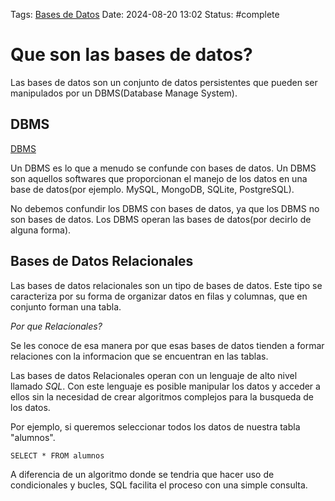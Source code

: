 Tags: [Bases de Datos](../Indexes/Bases%20de%20Datos.md) Date: 2024-08-20 13:02
Status: #complete

# Que son las bases de datos?

Las bases de datos son un conjunto de datos persistentes que pueden ser
manipulados por un DBMS(Database Manage System).

## DBMS

[DBMS](../Indexes/DBMS.md)

Un DBMS es lo que a menudo se confunde con bases de datos. Un DBMS son aquellos
softwares que proporcionan el manejo de los datos en una base de datos(por
ejemplo. MySQL, MongoDB, SQLite, PostgreSQL).

No debemos confundir los DBMS con bases de datos, ya que los DBMS no son bases
de datos. Los DBMS operan las bases de datos(por decirlo de alguna forma).

## Bases de Datos Relacionales

Las bases de datos relacionales son un tipo de bases de datos. Este tipo se
caracteriza por su forma de organizar datos en filas y columnas, que en conjunto
forman una tabla.

_Por que Relacionales?_

Se les conoce de esa manera por que esas bases de datos tienden a formar
relaciones con la informacion que se encuentran en las tablas.

Las bases de datos Relacionales operan con un lenguaje de alto nivel llamado
_SQL_. Con este lenguaje es posible manipular los datos y acceder a ellos sin la
necesidad de crear algoritmos complejos para la busqueda de los datos.

Por ejemplo, si queremos seleccionar todos los datos de nuestra tabla "alumnos".

```
SELECT * FROM alumnos
```

A diferencia de un algoritmo donde se tendria que hacer uso de condicionales y
bucles, SQL facilita el proceso con una simple consulta.
